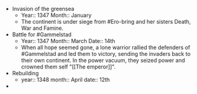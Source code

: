 - Invasion of the greensea
	- Year:: 1347
	  Month:: January
	- The continent is under siege from #Ero-bring and her sisters Death, War and Famine.
- Battle for #Gammelstad
	- Year:: 1347
	  Month:: March
	  Date:: 14th
	- When all hope seemed gone, a lone warrior rallied the defenders of #Gammelstad and led them to victory, sending the invaders back to their own continent. 
	  In the power vacuum, they seized power and crowned them self "[[The emperor]]".
- Rebuilding
	- year:: 1348
	  month:: April
	  date:: 12th
-
